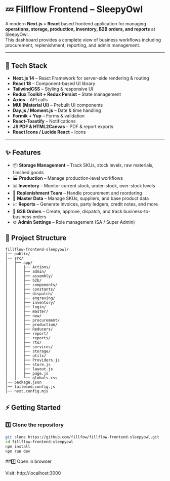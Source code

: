 # 💤 Fillflow Frontend – SleepyOwl  

A modern **Next.js + React** based frontend application for managing **operations, storage, production, inventory, B2B orders, and reports** at SleepyOwl.  
This dashboard provides a complete view of business workflows including procurement, replenishment, reporting, and admin management.  

---

## 🚀 Tech Stack  

- **Next.js 14** – React Framework for server-side rendering & routing  
- **React 18** – Component-based UI library  
- **TailwindCSS** – Styling & responsive UI  
- **Redux Toolkit + Redux Persist** – State management  
- **Axios** – API calls  
- **MUI (Material UI)** – Prebuilt UI components  
- **Day.js / Moment.js** – Date & time handling  
- **Formik + Yup** – Forms & validation  
- **React-Toastify** – Notifications  
- **JS PDF & HTML2Canvas** – PDF & report exports  
- **React Icons / Lucide React** – Icons  

---

## ✨ Features  

- 📦 **Storage Management** – Track SKUs, stock levels, raw materials, finished goods  
- 🏭 **Production** – Manage production-level workflows  
- 📊 **Inventory** – Monitor current stock, under-stock, over-stock levels  
- 🔄 **Replenishment Team** – Handle procurement and reordering  
- 📑 **Master Data** – Manage SKUs, suppliers, and base product data  
- 📈 **Reports** – Generate invoices, party ledgers, credit notes, and more  
- 🛒 **B2B Orders** – Create, approve, dispatch, and track business-to-business orders  
- ⚙️ **Admin Settings** – Role management (SA / Super Admin)  


## 📂 Project Structure

```
fillflow-frontend-sleepyowl/
│── public/
│── src/
│   ├── app/
│   │   ├── Actions/
│   │   ├── admin/
│   │   ├── assembly/
│   │   ├── b2b/
│   │   ├── components/
│   │   ├── constants/
│   │   ├── dispatch/
│   │   ├── engraving/
│   │   ├── inventory/
│   │   ├── login/
│   │   ├── master/
│   │   ├── new/
│   │   ├── procurement/
│   │   ├── production/
│   │   ├── Reducers/
│   │   ├── report/
│   │   ├── reports/
│   │   ├── rto/
│   │   ├── services/
│   │   ├── storage/
│   │   ├── utils/
│   │   ├── Providers.js
│   │   ├── store.js
│   │   ├── layout.js
│   │   ├── page.js
│   │   └── globals.css
│── package.json
│── tailwind.config.js
│── next.config.mjs
```





## ⚡️ Getting Started  

### 1️⃣ Clone the repository  
```bash
git clone https://github.com/fillfow/fillflow-frontend-sleepyowl.git
cd fillflow-frontend-sleepyowl
npm install
npm run dev
``` 


##4️⃣ Open in browser

Visit: http://localhost:3000

